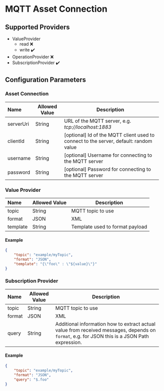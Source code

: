 # MQTT Asset Connection

## Supported Providers

-   ValueProvider
    -   read ❌
	-   write ✔️
-   OperationProvider ❌
-   SubscriptionProvider ✔️

## Configuration Parameters

### Asset Connection

| Name | Allowed Value | Description |
|:--| -- | -- |
| serverUri | String | URL of the MQTT server, e.g. _tcp://localhost:1883_ |
| clientId | String | [optional] Id of the MQTT client used to connect to the server, default: random value |
| username | String | [optional] Username for connecting to the MQTT server |
| password | String | [optional] Password for connecting to the MQTT server |

### Value Provider

| Name | Allowed Value | Description |
|:--| -- | -- |
| topic | String | MQTT topic to use |
| format | JSON|XML | Content format of payload, default: JSON |
| template | String | Template used to format payload

#### Example

```json
{
	"topic": "example/myTopic",
	"format": "JSON",
	"template": "{\"foo\" : \"${value}\"}"
}
```

### Subscription Provider

| Name | Allowed Value | Description |
|:--| -- | -- |
| topic | String | MQTT topic to use |
| format | JSON|XML | Content format of payload, default: JSON |
| query | String | Additional information how to extract actual value from received messages, depends on `format`, e.g. for JSON this is a JSON Path expression.

#### Example

```json
{
	"topic": "example/myTopic",
	"format": "JSON",
	"query": "$.foo"
}
```
